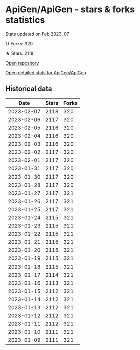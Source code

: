 # ApiGen/ApiGen - stars & forks statistics

Stats updated on Feb 2023, 07

☋ Forks: 320

★ Stars: 2118

[Open repository](https://github.com/ApiGen/ApiGen)

[Open detailed stats for ApiGen/ApiGen](https://reviewgithub.com/rep/ApiGen/ApiGen)

## Historical data
| Date | Stars | Forks |
|------|-------|-------|
| 2023-02-07 | 2118 | 320 | 
| 2023-02-06 | 2117 | 320 | 
| 2023-02-05 | 2116 | 320 | 
| 2023-02-04 | 2116 | 320 | 
| 2023-02-03 | 2116 | 320 | 
| 2023-02-02 | 2117 | 320 | 
| 2023-02-01 | 2117 | 320 | 
| 2023-01-31 | 2117 | 320 | 
| 2023-01-30 | 2117 | 320 | 
| 2023-01-28 | 2117 | 320 | 
| 2023-01-27 | 2117 | 321 | 
| 2023-01-26 | 2117 | 321 | 
| 2023-01-25 | 2117 | 321 | 
| 2023-01-24 | 2115 | 321 | 
| 2023-01-23 | 2115 | 321 | 
| 2023-01-22 | 2115 | 321 | 
| 2023-01-21 | 2115 | 321 | 
| 2023-01-20 | 2115 | 321 | 
| 2023-01-19 | 2115 | 321 | 
| 2023-01-18 | 2115 | 321 | 
| 2023-01-17 | 2114 | 321 | 
| 2023-01-16 | 2113 | 321 | 
| 2023-01-15 | 2112 | 321 | 
| 2023-01-14 | 2112 | 321 | 
| 2023-01-13 | 2112 | 321 | 
| 2023-01-12 | 2112 | 321 | 
| 2023-01-11 | 2112 | 321 | 
| 2023-01-10 | 2111 | 321 | 
| 2023-01-09 | 2111 | 321 | 

